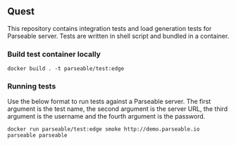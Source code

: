 ## Quest

This repository contains integration tests and load generation tests for Parseable server. Tests are written in shell script and bundled in a container.

### Build test container locally

```
docker build . -t parseable/test:edge
```

### Running tests

Use the below format to run tests against a Parseable server. The first argument is the test name, the second argument is the server URL, the third argument is the username and the fourth argument is the password.

```
docker run parseable/test:edge smoke http://demo.parseable.io parseable parseable
```
